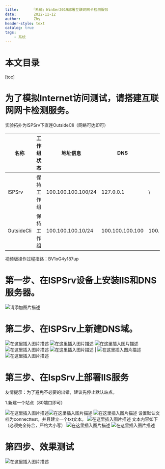 ```yaml
---
title:      「系统」WinSer2019部署互联网网卡检测服务
date:        2022-11-12
author:      Zhy
header-style: text
catalog: true
tags:
    - 系统
---
```




# 本文目录

[toc]




# 为了模拟Internet访问测试，请搭建互联网网卡检测服务。

实验拓扑为ISPSrv下直连OutsideCli（网络可达即可）

| 名称       | 工作组状态 | 地址信息           | DNS             | 网关            |
| ---------- | ---------- | ------------------ | --------------- | --------------- |
| ISPSrv     | 保持工作组 | 100.100.100.100/24 | 127.0.0.1       | \               |
| OutsideCli | 保持工作组 | 100.100.100.10/24  | 100.100.100.100 | 100.100.100.254 |



视频版操作过程指路：BV1oG4y187up

# 第一步、在ISPSrv设备上安装IIS和DNS服务器。
![请添加图片描述](https://img-blog.csdnimg.cn/d5ce9c59ffa64d2d849a2045a23dd973.png)




# 第二步、在ISPSrv上新建DNS域。
![在这里插入图片描述](https://img-blog.csdnimg.cn/f6fca3a9351840b1b8494e887e51d85d.jpeg#pic_center)
![在这里插入图片描述](https://img-blog.csdnimg.cn/0ed25eaf60a54873bce52278a8248302.jpeg#pic_center)
![在这里插入图片描述](https://img-blog.csdnimg.cn/06b17e27d2104e1c98bdded363f051b6.jpeg#pic_center)
![在这里插入图片描述](https://img-blog.csdnimg.cn/3b1fdb8c8f8041cc99251e5b639c039e.jpeg#pic_center)
![在这里插入图片描述](https://img-blog.csdnimg.cn/a90b0ca0231e4b1394e8d378afb5649b.jpeg#pic_center)
|  ![在这里插入图片描述](https://img-blog.csdnimg.cn/d1a737f9c24b4c6e8abce6ba564f17b4.jpeg#pic_center)![在这里插入图片描述](https://img-blog.csdnimg.cn/9098765976084780926593d5b9110f32.jpeg#pic_center)



# 第三步、在IspSrv上部署IIS服务
友情提示：为了避免不必要的出错，建议先停止默认站点。

1.新建一个站点（80端口即可）

![在这里插入图片描述](https://img-blog.csdnimg.cn/e8f9ea9d21fe445b936f5236a91235b6.jpeg#pic_center)![在这里插入图片描述](https://img-blog.csdnimg.cn/55fbf7611c2d47109fc81310e24c7d3f.jpeg#pic_center)
![在这里插入图片描述](https://img-blog.csdnimg.cn/49553d3bf65949ee85ac47887d33661c.jpeg#pic_center)
设置默认文档为connecttest，并且建立一个txt文本。
![在这里插入图片描述](https://img-blog.csdnimg.cn/1dc76749df7d40c28c3d114dd1d1dead.jpeg#pic_center)
文本内容如下（必须完全符合，严格大小写）
![在这里插入图片描述](https://img-blog.csdnimg.cn/1c435139ea3a457ea06aa0c08e8c8a3b.jpeg#pic_center)
![在这里插入图片描述](https://img-blog.csdnimg.cn/4894cf0283b4469785f554216c9bd674.jpeg#pic_center)
# 第四步、效果测试
![在这里插入图片描述](https://img-blog.csdnimg.cn/b075b5a5855547c88bdb1ed7b47be817.jpeg#pic_center)